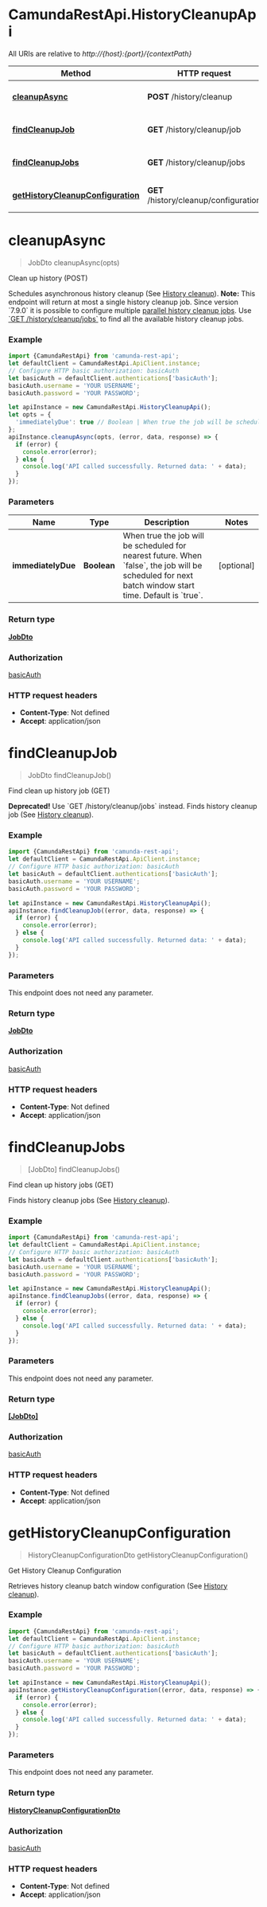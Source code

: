 # CamundaRestApi.HistoryCleanupApi

All URIs are relative to *http://{host}:{port}/{contextPath}*

Method | HTTP request | Description
------------- | ------------- | -------------
[**cleanupAsync**](HistoryCleanupApi.md#cleanupAsync) | **POST** /history/cleanup | Clean up history (POST)
[**findCleanupJob**](HistoryCleanupApi.md#findCleanupJob) | **GET** /history/cleanup/job | Find clean up history job (GET)
[**findCleanupJobs**](HistoryCleanupApi.md#findCleanupJobs) | **GET** /history/cleanup/jobs | Find clean up history jobs (GET)
[**getHistoryCleanupConfiguration**](HistoryCleanupApi.md#getHistoryCleanupConfiguration) | **GET** /history/cleanup/configuration | Get History Cleanup Configuration

<a name="cleanupAsync"></a>
# **cleanupAsync**
> JobDto cleanupAsync(opts)

Clean up history (POST)

Schedules asynchronous history cleanup (See [History cleanup](https://docs.camunda.org/manual/develop/user-guide/process-engine/history/#history-cleanup)).  **Note:** This endpoint will return at most a single history cleanup job. Since version &#x60;7.9.0&#x60; it is possible to configure multiple [parallel history cleanup jobs](https://docs.camunda.org/manual/develop/user-guide/process-engine/history/#parallel-execution). Use [&#x60;GET /history/cleanup/jobs&#x60;](https://docs.camunda.org/manual/develop/reference/rest/history/history-cleanup/get-history-cleanup-jobs) to find all the available history cleanup jobs.

### Example
```javascript
import {CamundaRestApi} from 'camunda-rest-api';
let defaultClient = CamundaRestApi.ApiClient.instance;
// Configure HTTP basic authorization: basicAuth
let basicAuth = defaultClient.authentications['basicAuth'];
basicAuth.username = 'YOUR USERNAME';
basicAuth.password = 'YOUR PASSWORD';

let apiInstance = new CamundaRestApi.HistoryCleanupApi();
let opts = { 
  'immediatelyDue': true // Boolean | When true the job will be scheduled for nearest future. When `false`, the job will be scheduled for next batch window start time. Default is `true`.
};
apiInstance.cleanupAsync(opts, (error, data, response) => {
  if (error) {
    console.error(error);
  } else {
    console.log('API called successfully. Returned data: ' + data);
  }
});
```

### Parameters

Name | Type | Description  | Notes
------------- | ------------- | ------------- | -------------
 **immediatelyDue** | **Boolean**| When true the job will be scheduled for nearest future. When &#x60;false&#x60;, the job will be scheduled for next batch window start time. Default is &#x60;true&#x60;. | [optional] 

### Return type

[**JobDto**](JobDto.md)

### Authorization

[basicAuth](../README.md#basicAuth)

### HTTP request headers

 - **Content-Type**: Not defined
 - **Accept**: application/json

<a name="findCleanupJob"></a>
# **findCleanupJob**
> JobDto findCleanupJob()

Find clean up history job (GET)

**Deprecated!** Use &#x60;GET /history/cleanup/jobs&#x60; instead.  Finds history cleanup job (See [History cleanup](https://docs.camunda.org/manual/develop/user-guide/process-engine/history/#history-cleanup)).

### Example
```javascript
import {CamundaRestApi} from 'camunda-rest-api';
let defaultClient = CamundaRestApi.ApiClient.instance;
// Configure HTTP basic authorization: basicAuth
let basicAuth = defaultClient.authentications['basicAuth'];
basicAuth.username = 'YOUR USERNAME';
basicAuth.password = 'YOUR PASSWORD';

let apiInstance = new CamundaRestApi.HistoryCleanupApi();
apiInstance.findCleanupJob((error, data, response) => {
  if (error) {
    console.error(error);
  } else {
    console.log('API called successfully. Returned data: ' + data);
  }
});
```

### Parameters
This endpoint does not need any parameter.

### Return type

[**JobDto**](JobDto.md)

### Authorization

[basicAuth](../README.md#basicAuth)

### HTTP request headers

 - **Content-Type**: Not defined
 - **Accept**: application/json

<a name="findCleanupJobs"></a>
# **findCleanupJobs**
> [JobDto] findCleanupJobs()

Find clean up history jobs (GET)

Finds history cleanup jobs (See [History cleanup](https://docs.camunda.org/manual/develop/user-guide/process-engine/history/#history-cleanup)).

### Example
```javascript
import {CamundaRestApi} from 'camunda-rest-api';
let defaultClient = CamundaRestApi.ApiClient.instance;
// Configure HTTP basic authorization: basicAuth
let basicAuth = defaultClient.authentications['basicAuth'];
basicAuth.username = 'YOUR USERNAME';
basicAuth.password = 'YOUR PASSWORD';

let apiInstance = new CamundaRestApi.HistoryCleanupApi();
apiInstance.findCleanupJobs((error, data, response) => {
  if (error) {
    console.error(error);
  } else {
    console.log('API called successfully. Returned data: ' + data);
  }
});
```

### Parameters
This endpoint does not need any parameter.

### Return type

[**[JobDto]**](JobDto.md)

### Authorization

[basicAuth](../README.md#basicAuth)

### HTTP request headers

 - **Content-Type**: Not defined
 - **Accept**: application/json

<a name="getHistoryCleanupConfiguration"></a>
# **getHistoryCleanupConfiguration**
> HistoryCleanupConfigurationDto getHistoryCleanupConfiguration()

Get History Cleanup Configuration

Retrieves history cleanup batch window configuration (See [History cleanup](https://docs.camunda.org/manual/develop/user-guide/process-engine/history/#history-cleanup)).

### Example
```javascript
import {CamundaRestApi} from 'camunda-rest-api';
let defaultClient = CamundaRestApi.ApiClient.instance;
// Configure HTTP basic authorization: basicAuth
let basicAuth = defaultClient.authentications['basicAuth'];
basicAuth.username = 'YOUR USERNAME';
basicAuth.password = 'YOUR PASSWORD';

let apiInstance = new CamundaRestApi.HistoryCleanupApi();
apiInstance.getHistoryCleanupConfiguration((error, data, response) => {
  if (error) {
    console.error(error);
  } else {
    console.log('API called successfully. Returned data: ' + data);
  }
});
```

### Parameters
This endpoint does not need any parameter.

### Return type

[**HistoryCleanupConfigurationDto**](HistoryCleanupConfigurationDto.md)

### Authorization

[basicAuth](../README.md#basicAuth)

### HTTP request headers

 - **Content-Type**: Not defined
 - **Accept**: application/json

